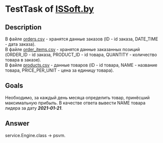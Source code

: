# TestTask of [ISSoft.by](https://issoft.by/)
## Description
В файле [orders.csv](https://github.com/ASZhartun/isSoft-TestTask/blob/main/src/main/resources/orders.csv) - хранятся 
данные заказов (ID - id заказа, DATE_TIME - дата заказа).  
В файле [order_items.csv](https://github.com/ASZhartun/isSoft-TestTask/blob/main/src/main/resources/order_items.csv) - хранятся 
данные заказанных позиций (ORDER_ID - id заказа, PRODUCT_ID - id товара, QUANTITY - количество товара в заказе).  
В файле [products.csv](https://github.com/ASZhartun/isSoft-TestTask/blob/main/src/main/resources/products.csv) - данные 
товаров (ID - id товара, NAME - название товара, PRICE_PER_UNIT - цена за единицу товара).
## Goals
Необходимо, за каждый день месяца определить товар, принёсший максимальную прибыль. 
В качестве ответа вывести NAME товара лидера за дату ***2021-01-21***.
## Answer
service.Engine.class -> psvm. 
